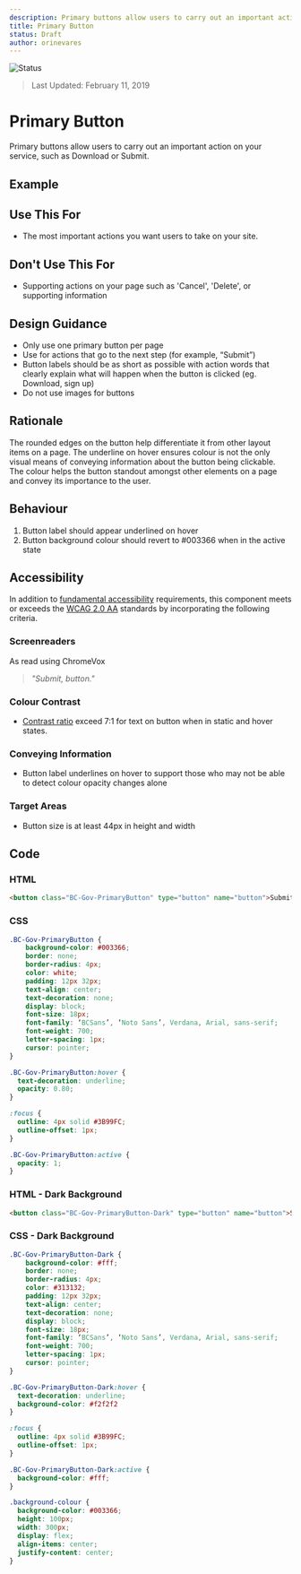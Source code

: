 ```yaml
---
description: Primary buttons allow users to carry out an important action.
title: Primary Button
status: Draft
author: orinevares
---
```


![Status](https://img.shields.io/badge/Recommended-Draft-orange.svg)
> Last Updated: February 11, 2019

# Primary Button
Primary buttons allow users to carry out an important action on your service, such as Download or Submit.

## Example

<component-preview path="components/primary_button/sample.html" height="100px" width="800px"> </component-preview>
<component-preview path="components/primary_button/sample-dark.html" height="100px" width="800px"> </component-preview>

## Use This For
* The most important actions you want users to take on your site.

## Don't Use This For
*	Supporting actions on your page such as 'Cancel', 'Delete', or supporting information

## Design Guidance
*	Only use one primary button per page
*	Use for actions that go to the next step (for example, “Submit”)
*	Button labels should be as short as possible with action words that clearly explain what will happen when the button is clicked (eg. Download, sign up)
* Do not use images for buttons

## Rationale
The rounded edges on the button help differentiate it from other layout items on a page. The underline on hover ensures colour is not the only visual means of conveying information about the button being clickable. The colour helps the button standout amongst other elements on a page and convey its importance to the user.

## Behaviour
1. Button label should appear underlined on hover
2. Button background colour should revert to #003366 when in the active state

## Accessibility
In addition to [fundamental accessibility]() requirements, this component meets or exceeds the [WCAG 2.0 AA](https://www.w3.org/TR/WCAG20/) standards by incorporating the following criteria.

### Screenreaders
As read using ChromeVox

> *"Submit, button."*

### Colour Contrast
* [Contrast ratio](https://webaim.org/resources/contrastchecker/) exceed 7:1 for text on button when in static and hover states.

### Conveying Information
* Button label underlines on hover to support those who may not be able to detect colour opacity changes alone

### Target Areas
* Button size is at least 44px in height and width

## Code
### HTML
```html
<button class="BC-Gov-PrimaryButton" type="button" name="button">Submit</button>
```

### CSS
```css
.BC-Gov-PrimaryButton {
    background-color: #003366;
    border: none;
    border-radius: 4px;
    color: white;
    padding: 12px 32px;
    text-align: center;
    text-decoration: none;
    display: block;
    font-size: 18px;
    font-family: ‘BCSans’, ‘Noto Sans’, Verdana, Arial, sans-serif;
    font-weight: 700;
    letter-spacing: 1px;
    cursor: pointer;
}

.BC-Gov-PrimaryButton:hover {
  text-decoration: underline;
  opacity: 0.80;
}

:focus {
  outline: 4px solid #3B99FC;
  outline-offset: 1px;
}

.BC-Gov-PrimaryButton:active {
  opacity: 1;
}
```
### HTML - Dark Background
```html
<button class="BC-Gov-PrimaryButton-Dark" type="button" name="button">Submit</button>
```

### CSS - Dark Background
```css
.BC-Gov-PrimaryButton-Dark {
    background-color: #fff;
    border: none;
    border-radius: 4px;
    color: #313132;
    padding: 12px 32px;
    text-align: center;
    text-decoration: none;
    display: block;
    font-size: 18px;
    font-family: ‘BCSans’, ‘Noto Sans’, Verdana, Arial, sans-serif;
    font-weight: 700;
    letter-spacing: 1px;
    cursor: pointer;
}

.BC-Gov-PrimaryButton-Dark:hover {
  text-decoration: underline;
  background-color: #f2f2f2
}

:focus {
  outline: 4px solid #3B99FC;
  outline-offset: 1px;
}

.BC-Gov-PrimaryButton-Dark:active {
  background-color: #fff;
}

.background-colour {
  background-color: #003366;
  height: 100px;
  width: 300px;
  display: flex;
  align-items: center;
  justify-content: center;
}
```
